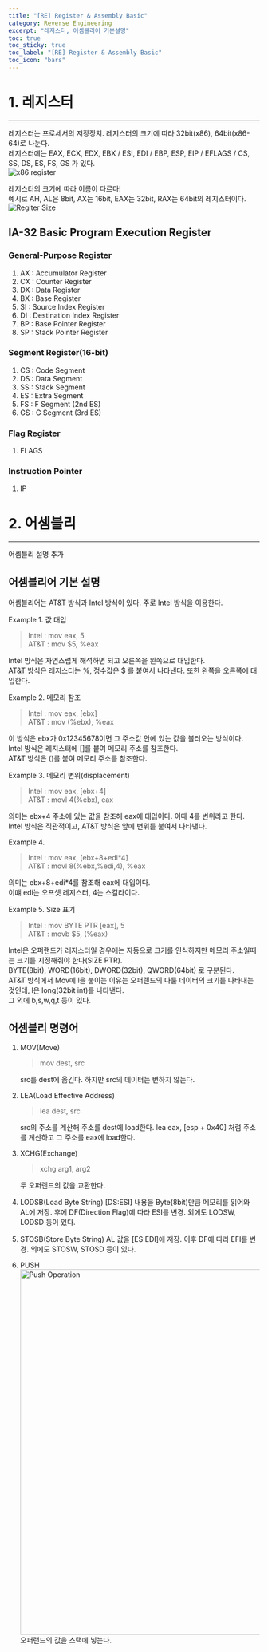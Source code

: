 ```yaml
---
title: "[RE] Register & Assembly Basic"
category: Reverse Engineering
excerpt: "레지스터, 어셈블리어 기본설명"
toc: true
toc_sticky: true
toc_label: "[RE] Register & Assembly Basic"
toc_icon: "bars"
---
```


# 1. 레지스터
---
레지스터는 프로세서의 저장장치. 레지스터의 크기에 따라 32bit(x86), 64bit(x86-64)로 나눈다.   
레지스터에는 EAX, ECX, EDX, EBX / ESI, EDI / EBP, ESP, EIP / EFLAGS / CS, SS, DS, ES, FS, GS 가 있다.  
![x86 register](https://user-images.githubusercontent.com/45323902/152172176-4395a8e8-8030-416e-bf19-1388188bcc05.png)

레지스터의 크기에 따라 이름이 다르다!   
예시로 AH, AL은 8bit, AX는 16bit, EAX는 32bit, RAX는 64bit의 레지스터이다.
![Regiter Size](https://user-images.githubusercontent.com/45323902/152172148-c8bad396-7180-4a5f-8f6d-7aa1c6b87612.png)

## IA-32 Basic Program Execution Register
### General-Purpose Register
1. AX : Accumulator Register
2. CX : Counter Register
3. DX : Data Register
4. BX : Base Register
5. SI : Source Index Register
6. DI : Destination Index Register
7. BP : Base Pointer Register
8. SP : Stack Pointer Register

### Segment Register(16-bit)
1. CS : Code Segment
2. DS : Data Segment
3. SS : Stack Segment
4. ES : Extra Segment
5. FS : F Segment (2nd ES)
6. GS : G Segment (3rd ES)

### Flag Register
1. FLAGS

### Instruction Pointer
1. IP

# 2. 어셈블리
---
어셈블리 설명 추가

## 어셈블리어 기본 설명
어셈블리어는 AT&T 방식과 Intel 방식이 있다. 주로 Intel 방식을 이용한다.

Example 1. 값 대입   
>Intel : mov eax, 5   
>AT&T : mov $5, %eax

Intel 방식은 자연스럽게 해석하면 되고 오른쪽을 왼쪽으로 대입한다.  
AT&T 방식은 레지스터는 %, 정수값은 $ 를 붙여서 나타낸다. 또한 왼쪽을 오른쪽에 대입한다. 

Example 2. 메모리 참조  
>Intel : mov eax, [ebx]  
>AT&T : mov (%ebx), %eax

이 방식은 ebx가 0x12345678이면 그 주소값 안에 있는 값을 불러오는 방식이다.  
Intel 방식은 레지스터에 []를 붙여 메모리 주소를 참조한다.   
AT&T 방식은 ()를 붙여 메모리 주소를 참조한다. 

Example 3. 메모리 변위(displacement)  
>Intel : mov eax, [ebx+4]   
>AT&T : movl 4(%ebx), eax

의미는 ebx+4 주소에 있는 값을 참조해 eax에 대입이다. 이때 4를 변위라고 한다.  
Intel 방식은 직관적이고, AT&T 방식은 앞에 변위를 붙여서 나타낸다.

Example 4.   
>Intel : mov eax, [ebx+8+edi*4]   
>AT&T : movl 8(%ebx,%edi,4), %eax
 
의미는 ebx+8+edi*4를 참조해 eax에 대입이다.  
이떄 edi는 오프셋 레지스터, 4는 스칼라이다. 

Example 5. Size 표기  
>Intel : mov BYTE PTR [eax], 5   
>AT&T : movb $5, (%eax)  

Intel은 오퍼랜드가 레지스터일 경우에는 자동으로 크기를 인식하지만 메모리 주소일때는 크기를 지정해줘야 한다(SIZE PTR).  
BYTE(8bit), WORD(16bit), DWORD(32bit), QWORD(64bit) 로 구분된다.  
AT&T 방식에서 Mov에 l을 붙이는 이유는 오퍼랜드의 다룰 데이터의 크기를 나타내는 것인데, l은 long(32bit int)를 나타낸다.  
그 외에 b,s,w,q,t 등이 있다.

## 어셈블리 명령어
1. MOV(Move)
    >mov dest, src
    
    src를 dest에 옮긴다. 하지만 src의 데이터는 변하지 않는다.
2. LEA(Load Effective Address)  
    >lea dest, src
    
    src의 주소를 계산해 주소를 dest에 load한다. 
    lea eax, [esp + 0x40] 처럼 주소를 계산하고 그 주소를 eax에 load한다. 
3. XCHG(Exchange)  
    >xchg arg1, arg2
    
    두 오퍼랜드의 값을 교환한다.
4. LODSB(Load Byte String)
    [DS:ESI] 내용을 Byte(8bit)만큼 메모리를 읽어와 AL에 저장. 후에 DF(Direction Flag)에 따라 ESI를 변경.
       외에도 LODSW, LODSD 등이 있다. 
5. STOSB(Store Byte String)
   AL 값을 [ES:EDI]에 저장. 이후 DF에 따라 EFI를 변경. 외에도 STOSW, STOSD 등이 있다.
6. PUSH   
   <img width="733" alt="Push Operation" src="https://user-images.githubusercontent.com/45323902/152172318-51dcc031-08fd-4ee1-864d-179fd8f0cfe0.png">   
	오퍼랜드의 값을 스택에 넣는다.
